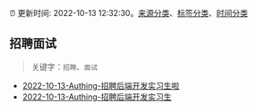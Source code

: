 :alarm_clock: 更新时间: 2022-10-13 12:32:30。[来源分类](../README.md)、[标签分类](../TAGS.md)、[时间分类](../TIMELINE.md)

## 招聘面试


> 关键字：`招聘`、`面试`



- [2022-10-13-Authing-招聘后端开发实习生啦](https://www.v2ex.com/t/886729) 
- [2022-10-13-Authing-招聘后端开发实习生](https://www.v2ex.com/t/886714) 